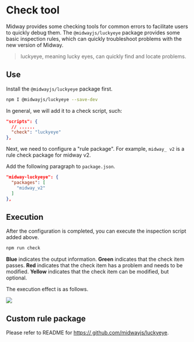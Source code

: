 # Check tool

Midway provides some checking tools for common errors to facilitate users to quickly debug them. The `@midwayjs/luckyeye` package provides some basic inspection rules, which can quickly troubleshoot problems with the new version of Midway.

> luckyeye, meaning lucky eyes, can quickly find and locate problems.

## Use

Install the `@midwayjs/luckyeye` package first.

```bash
npm I @midwayjs/luckyeye --save-dev
```

In general, we will add it to a check script, such:

```json
"scripts": {
  // ......
  "check": "luckyeye"
},
```

Next, we need to configure a "rule package". For example, `midway_ v2` is a rule check package for midway v2.

Add the following paragraph to `package.json`.

```json
"midway-luckyeye": {
  "packages": [
    "midway_v2"
  ]
},
```

## Execution

After the configuration is completed, you can execute the inspection script added above.

```bash
npm run check
```

**Blue** indicates the output information. **Green** indicates that the check item passes. **Red** indicates that the check item has a problem and needs to be modified. **Yellow** indicates that the check item can be modified, but optional.

The execution effect is as follows.

![](https://cdn.nlark.com/yuque/0/2021/png/501408/1610983986151-79c54e7c-3ff0-4f94-98bc-359dda0fa694.png)

## Custom rule package

Please refer to README for [https:// github.com/midwayjs/luckyeye](https://github.com/midwayjs/luckyeye).
